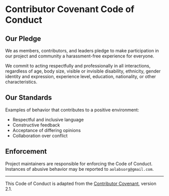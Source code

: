 # Contributor Covenant Code of Conduct

## Our Pledge

We as members, contributors, and leaders pledge to make participation in our project and community a harassment-free experience for everyone.

We commit to acting respectfully and professionally in all interactions, regardless of age, body size, visible or invisible disability, ethnicity, gender identity and expression, experience level, education, nationality, or other characteristics.

## Our Standards

Examples of behavior that contributes to a positive environment:
- Respectful and inclusive language
- Constructive feedback
- Acceptance of differing opinions
- Collaboration over conflict

## Enforcement

Project maintainers are responsible for enforcing the Code of Conduct.  
Instances of abusive behavior may be reported to `aolabsorg@gmail.com`.

---

This Code of Conduct is adapted from the [Contributor Covenant](https://www.contributor-covenant.org), version 2.1.
